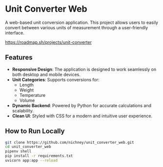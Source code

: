# Unit Converter Web

A web-based unit conversion application. This project allows users to easily convert between various units of measurement through a user-friendly interface.

https://roadmap.sh/projects/unit-converter

## Features

- **Responsive Design**: The application is designed to work seamlessly on both desktop and mobile devices.
- **Unit Categories**: Supports conversions for:
  - Length
  - Weight
  - Temperature
  - Volume
- **Dynamic Backend**: Powered by Python for accurate calculations and scalability.
- **Clean UI**: Styled with CSS for a modern and intuitive user experience.

## How to Run Locally

   ```bash
   git clone https://github.com/nichney/unit_converter_web.git
   cd unit_converter_web
   pipenv shell
   pip install -r requirements.txt
   uvicorn app:app --reload
   ```
